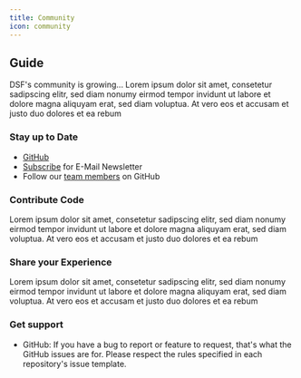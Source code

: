 ```yaml
---
title: Community
icon: community
---
```

## Guide
DSF's community is growing... Lorem ipsum dolor sit amet, consetetur sadipscing elitr, sed diam nonumy eirmod tempor invidunt ut labore et dolore magna aliquyam erat, sed diam voluptua. At vero eos et accusam et justo duo dolores et ea rebum

### Stay up to Date
- [GitHub](https://github.com/highmed/highmed-dsf/wiki)
- [Subscribe](TODO) for E-Mail Newsletter
- Follow our [team members](/about/learnmore/team) on GitHub

### Contribute Code
Lorem ipsum dolor sit amet, consetetur sadipscing elitr, sed diam nonumy eirmod tempor invidunt ut labore et dolore magna aliquyam erat, sed diam voluptua. At vero eos et accusam et justo duo dolores et ea rebum

### Share your Experience 
Lorem ipsum dolor sit amet, consetetur sadipscing elitr, sed diam nonumy eirmod tempor invidunt ut labore et dolore magna aliquyam erat, sed diam voluptua. At vero eos et accusam et justo duo dolores et ea rebum

### Get support
- GitHub:  If you have a bug to report or feature to request, that's what the GitHub issues are for. Please respect the rules specified in each repository's issue template.

